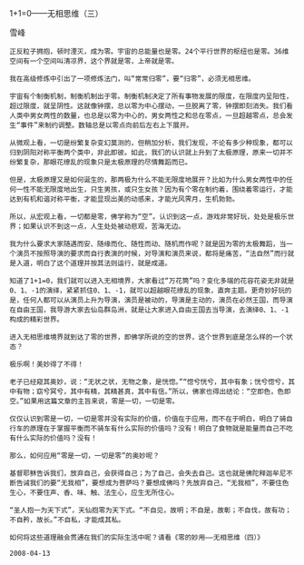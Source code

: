 1+1=0——无相思维（三）

雪峰


    正反粒子拥抱，顿时湮灭，成为零。宇宙的总能量也是零。24个平行世界的枢纽也是零。36维空间有一个空间叫清凉界，这个界就是零，上帝就是零。

    我在高级修炼中引出了一项修炼法门，叫“常常归零”，要“归零”，必须无相思维。

    宇宙有个制衡机制，制衡机制出于零。制衡机制决定了所有事物发展的限度，在限度内呈阳性，超过限度，就呈阴性。这就像钟摆，总以零为中心摆动，一旦脱离了零，钟摆即刻消失。我们看人类中男女两性的数量，也总是以零为中心的，男女两性之和总在零点，一旦超越零点，总会发生“事件”来制约调整。数轴总是以零点向前后左右上下展开。

    从微观上看，一切是纷繁复杂变幻莫测的，但稍加分析，我们发现，不论有多少种现象，都可以归到阴阳对称平衡两个类中，非此即彼。如此，我们的认识就上升到了太极原理，原来一切并不纷繁复杂，那眼花缭乱的现象只是太极原理的尽情舞蹈而已。

    但是，太极原理又是如何诞生的，那两极为什么不能无限度地展开？比如为什么男女两性中的任何一性不能无限度地出生，只生男孩，或只生女孩？因为有个零在制约着，围绕着零运行，才能达到有机和谐对称平衡，才能显现出美的动感来，才能光风霁月，生机勃勃。

    所以，从宏观上看，一切都是零，佛学称为“空”。认识到这一点，游戏非常好玩，处处是极乐世界；如果认识不到这一点，人生处处被动悲观，苦海无边。

    我为什么要求大家随遇而安、随缘而化、随性而动、随机而作呢？就是因为零的太极舞蹈，当一个演员不按照导演的要求而自行表演的时候，对导演和演员来说，都将是痛苦，“法自然”而行就是入道，明白了这个道理并按其法则运行，就是成道。

    知道了1+1=0，我们就可以进入无相境界，大家看过“万花筒”吗？变化多端的花容花姿无非就是0、1、-1的演绎，紧紧抓住0、1、-1，就可以超越眼花缭乱的现象，直奔主题。更奇妙好玩的是，任何人都可以从演员上升为导演，演员是被动的，导演是主动的，演员在必然王国，而导演在自由王国，我导游大家去仙岛群岛洲，就是让大家进入自由王国去当导演，去演绎0、1、-1构成的精彩世界。

    进入无相思维境界就到达了零的世界，即佛学所说的空的世界，这个世界到底是怎么样的一个状态？

    极乐啊！美妙得了不得！

    老子已经窥其奥妙，说：“无状之状，无物之象，是恍惚。”“惚兮恍兮，其中有象；恍兮惚兮，其中有物；窈兮冥兮，其中有精，其精甚真，其中有信。”所以，佛家也得出结论：“空即色，色即空。”如果用这篇文章的主旨来说，零是一切，一切是零。

    仅仅认识到零是一切，一切是零并没有实际的价值，价值在于应用，而不在于明白，明白了骑自行车的原理在于掌握平衡而不骑车有什么实际的价值吗？没有！明白了食物就是能量而自己不吃有什么实际的价值吗？没有！

    那么，如何应用“零是一切，一切是零”的奥妙呢？

    基督耶稣告诉我们，放弃自己，会获得自己；为了自己，会失去自己。这也就是佛陀释迦牟尼不断告诫我们的要“无我相”，要想成为菩萨吗？要想成佛吗？先放弃自己，“无我相”，不要住色生心，不要住声、香、味、触、法生心，应生无所住心。

    “圣人抱一为天下式”，天仙抱零为天下式。“不自见，故明；不自是，故彰；不自伐，故有功；不自矜，故长。”不自私，才能成其私。

    如何将这些道理融会贯通在我们的实际生活中呢？请看《零的妙用——无相思维（四）》

    2008-04-13



